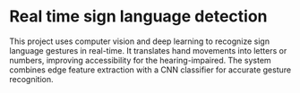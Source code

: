 # Real time sign language detection
 This project uses computer vision and deep learning to recognize sign language gestures in real-time. It translates hand movements into letters or numbers, improving accessibility for the hearing-impaired. The system combines edge feature extraction with a CNN classifier for accurate gesture recognition.

